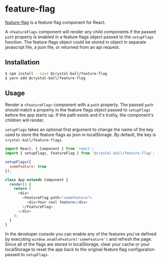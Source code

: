 # feature-flag 
[feature-flag](https://github.com/crystal-ball/feature-flag) is a feature flag component for React.

A `<FeatureFlag>` component will render any child components if the passed `path`
property is enabled in a feature flags object passed to the `setupFlags` function.
The feature flags object could be stored in object in separate javascript file, 
a json file, or returned from an api request.

## Installation

```bash
$ npm install --save @crystal-ball/feature-flag
$ yarn add @crystal-ball/feature-flag
```

## Usage

Render a `<FeatureFlag>` component with a `path` property. The passed `path`
should match a property in the feature flags object passed to `setupFlags`
before the app starts up. If the path exists and it's truthy, the component's
children will render.

`setupFlags` takes an optional first argument to change the name of the key
used to store the feature flags as json in localStorage. By default, the key is
`crystal-ball/feature-flags`.

```javascript
import React, { Component } from 'react';
import { setupFlags, FeatureFlag } from '@crystal-ball/feature-flag';

setupFlags({
  someFeature: true
});

class App extends Component {
  render() {
    return (
      <div>
        <FeatureFlag path="someFeature">
          <div>Your cool feature</div>
        </FeatureFlag>
      </div>
    );
  }
}
```

In the developer console you can enable any of the features you've defined by
executing `window.enableFeature('someFeature')` and refresh the page. Since
all of the flags are stored in localStorage, clear your cache or your
localStorage to reset the app back to the original feature flag configuration
passed to `setupFlags`.

